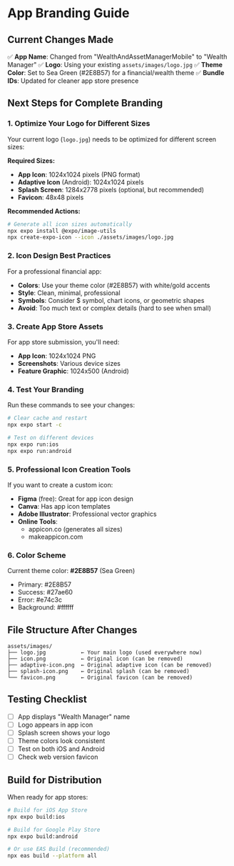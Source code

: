 # App Branding Guide

## Current Changes Made

✅ **App Name**: Changed from "WealthAndAssetManagerMobile" to "Wealth Manager"
✅ **Logo**: Using your existing `assets/images/logo.jpg`
✅ **Theme Color**: Set to Sea Green (#2E8B57) for a financial/wealth theme
✅ **Bundle IDs**: Updated for cleaner app store presence

## Next Steps for Complete Branding

### 1. Optimize Your Logo for Different Sizes

Your current logo (`logo.jpg`) needs to be optimized for different screen sizes:

**Required Sizes:**

- **App Icon**: 1024x1024 pixels (PNG format)
- **Adaptive Icon** (Android): 1024x1024 pixels
- **Splash Screen**: 1284x2778 pixels (optional, but recommended)
- **Favicon**: 48x48 pixels

**Recommended Actions:**

```bash
# Generate all icon sizes automatically
npx expo install @expo/image-utils
npx create-expo-icon --icon ./assets/images/logo.jpg
```

### 2. Icon Design Best Practices

For a professional financial app:

- **Colors**: Use your theme color (#2E8B57) with white/gold accents
- **Style**: Clean, minimal, professional
- **Symbols**: Consider $ symbol, chart icons, or geometric shapes
- **Avoid**: Too much text or complex details (hard to see when small)

### 3. Create App Store Assets

For app store submission, you'll need:

- **App Icon**: 1024x1024 PNG
- **Screenshots**: Various device sizes
- **Feature Graphic**: 1024x500 (Android)

### 4. Test Your Branding

Run these commands to see your changes:

```bash
# Clear cache and restart
npx expo start -c

# Test on different devices
npx expo run:ios
npx expo run:android
```

### 5. Professional Icon Creation Tools

If you want to create a custom icon:

- **Figma** (free): Great for app icon design
- **Canva**: Has app icon templates
- **Adobe Illustrator**: Professional vector graphics
- **Online Tools**:
  - appicon.co (generates all sizes)
  - makeappicon.com

### 6. Color Scheme

Current theme color: **#2E8B57** (Sea Green)

- Primary: #2E8B57
- Success: #27ae60
- Error: #e74c3c
- Background: #ffffff

## File Structure After Changes

```
assets/images/
├── logo.jpg           ← Your main logo (used everywhere now)
├── icon.png           ← Original icon (can be removed)
├── adaptive-icon.png  ← Original adaptive icon (can be removed)
├── splash-icon.png    ← Original splash (can be removed)
└── favicon.png        ← Original favicon (can be removed)
```

## Testing Checklist

- [ ] App displays "Wealth Manager" name
- [ ] Logo appears in app icon
- [ ] Splash screen shows your logo
- [ ] Theme colors look consistent
- [ ] Test on both iOS and Android
- [ ] Check web version favicon

## Build for Distribution

When ready for app stores:

```bash
# Build for iOS App Store
npx expo build:ios

# Build for Google Play Store
npx expo build:android

# Or use EAS Build (recommended)
npx eas build --platform all
```

